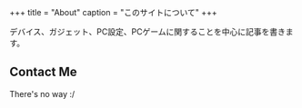 +++
title = "About"
caption = "このサイトについて"
+++

デバイス、ガジェット、PC設定、PCゲームに関することを中心に記事を書きます。

## Contact Me

There's no way :/